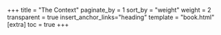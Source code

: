 +++
title = "The Context"
paginate_by = 1
sort_by = "weight"
weight = 2
transparent = true
insert_anchor_links="heading"
template = "book.html"
[extra]
toc = true
+++

